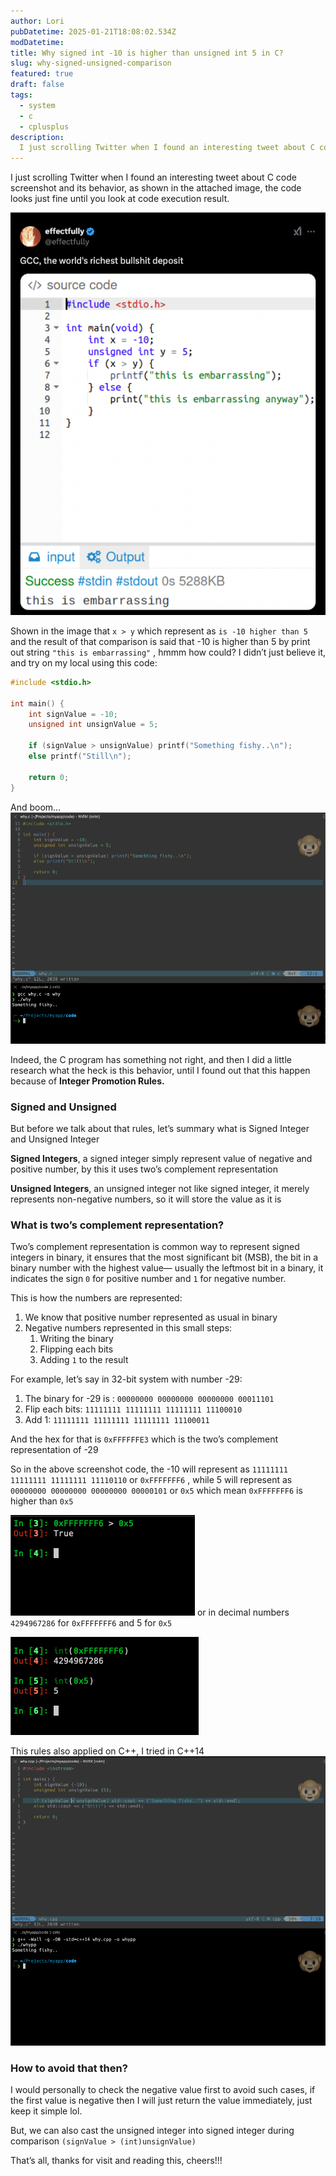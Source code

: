 ```yaml
---
author: Lori
pubDatetime: 2025-01-21T18:08:02.534Z
modDatetime:
title: Why signed int -10 is higher than unsigned int 5 in C?
slug: why-signed-unsigned-comparison
featured: true
draft: false
tags:
  - system
  - c
  - cplusplus
description:
  I just scrolling Twitter when I found an interesting tweet about C code screenshot and its behavior, as shown in the attached image, the code looks just fine until you look at code execution result.
---
```


I just scrolling Twitter when I found an interesting tweet about C code screenshot and its behavior, as shown in the attached image, the code looks just fine until you look at code execution result.

![Twitter](./image.png)

Shown in the image that `x > y` which represent as `is -10 higher than 5` and the result of that comparison is said that -10 is higher than 5 by print out string `"this is embarrassing"` , hmmm how could? I didn’t just believe it, and try on my local using this code:
```c
#include <stdio.h>

int main() {
    int signValue = -10;
    unsigned int unsignValue = 5;

    if (signValue > unsignValue) printf("Something fishy..\n");
    else printf("Still\n");

    return 0;
}
```
And boom…
![boom](./image1.png)

Indeed, the C program has something not right, and then I did a little research what the heck is this behavior, until I found out that this happen because of **Integer Promotion Rules.**

### Signed and Unsigned

But before we talk about that rules, let’s summary what is Signed Integer and Unsigned Integer

**Signed Integers**, a signed integer simply represent value of negative and positive number, by this it uses two’s complement representation

**Unsigned Integers**, an unsigned integer not like signed integer, it merely represents non-negative numbers, so it will store the value as it is

### What is **two’s complement representation**?

Two’s complement representation is common way to represent signed integers in binary, it ensures that the most significant bit (MSB), the bit in a binary number with the highest value— usually the leftmost bit in a binary, it indicates the sign `0` for positive number and `1` for negative number.

This is how the numbers are represented:

1. We know that positive number represented as usual in binary
2. Negative numbers represented in this small steps:
    1. Writing the binary
    2. Flipping each bits
    3. Adding `1` to the result

For example, let’s say in 32-bit system with number -29:

1. The binary for -29 is : `00000000 00000000 00000000 00011101`
2. Flip each bits: `11111111 11111111 11111111 11100010`
3. Add 1: `11111111 11111111 11111111 11100011`

And the hex for that is `0xFFFFFFE3` which is the two’s complement representation of -29

So in the above screenshot code, the -10 will represent as `11111111 11111111 11111111 11110110` or `0xFFFFFFF6` , while 5 will represent as `00000000 00000000 00000000 00000101` or `0x5` which mean `0xFFFFFFF6` is higher than `0x5`

![comparison](./image2.png)
or in decimal numbers `4294967286` for `0xFFFFFFF6` and 5 for `0x5`

![integer value](./image3.png)

This rules also applied on C++, I tried in C++14
![c++](./image4.png)

### How to avoid that then?

I would personally to check the negative value first to avoid such cases, if the first value is negative then I will just return the value immediately, just keep it simple lol.

But, we can also cast the unsigned integer into signed integer during comparison
`(signValue > (int)unsignValue)`

That’s all, thanks for visit and reading this, cheers!!!
